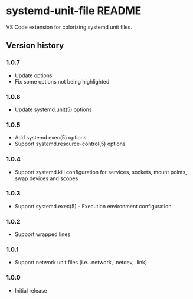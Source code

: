 # systemd-unit-file README

VS Code extension for colorizing systemd unit files.

## Version history

### 1.0.7

- Update options
- Fix some options not being highlighted

### 1.0.6

- Update systemd.unit(5) options

### 1.0.5

- Add systemd.exec(5) options
- Support systemd.resource-control(5) options

### 1.0.4

- Support systemd.kill configuration for services, sockets, mount points, swap devices and scopes

### 1.0.3

- Support systemd.exec(5) - Execution environment configuration

### 1.0.2

- Support wrapped lines

### 1.0.1

- Support network unit files (i.e. .network, .netdev, .link)

### 1.0.0

- Initial release
